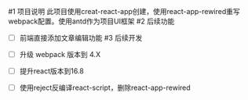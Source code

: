 #1 项目说明
此项目使用creat-react-app创建，使用react-app-rewired重写webpack配置。使用antd作为项目UI框架
#2 后续功能
- [ ] 前端直接添加文章编辑功能
#3 后续开发
- [ ] 升级 webpack 版本到 4.X
- [ ] 提升react版本到16.8 
- [ ] 使用reject反编译react-script，删除react-app-rewired



